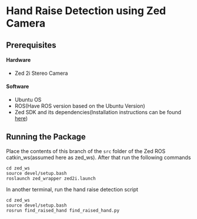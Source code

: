 # Hand Raise Detection using Zed Camera

## Prerequisites
#### Hardware
- Zed 2i Stereo Camera
#### Software
- Ubuntu OS
- ROS(Have ROS version based on the Ubuntu Version)
- Zed SDK and its dependencies(Installation instructions can be found [here](https://www.stereolabs.com/developers/release/))

## Running the Package
Place the contents of this branch of the ```src``` folder of the Zed ROS catkin_ws(assumed here as zed_ws). After that run the following commands
```
cd zed_ws
source devel/setup.bash
roslaunch zed_wrapper zed2i.launch
```

In another terminal, run the hand raise detection script
```
cd zed_ws
source devel/setup.bash
rosrun find_raised_hand find_raised_hand.py
```
